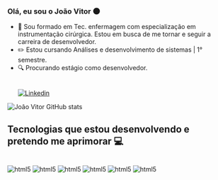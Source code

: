 ### Olá, eu sou o João Vitor 🌑
- 🧠 Sou formado em Tec. enfermagem com especialização em instrumentação cirúrgica. Estou em busca de me tornar e seguir a carreira de desenvolvedor.
- ✏️ Estou cursando Análises e desenvolvimento de sistemas | 1° semestre.
- 🔍 Procurando estágio como desenvolvedor.<br><br><br>
[![Linkedin](https://img.shields.io/badge/LinkedIn-0077B5?style=for-the-badge&logo=linkedin&logoColor=white)](https://www.linkedin.com/in/jo%C3%A3o-vitor-bastos-borges-b1b383257/)


![João Vitor GitHub stats](https://github-readme-stats.vercel.app/api?username=jvbrs&show_icons=true&theme=radical)







## Tecnologias que estou desenvolvendo e pretendo me aprimorar 💻

<div style="display:inline_block"><br>
    <img aling="center" alt="html5" src="https://img.shields.io/badge/HTML5-E34F26?style=for-the-badge&logo=html5&logoColor=white">
    <img aling="center" alt="html5" src="https://img.shields.io/badge/CSS3-1572B6?style=for-the-badge&logo=css3&logoColor=white">
    <img aling="center" alt="html5" src="https://img.shields.io/badge/Java-ED8B00?style=for-the-badge&logo=java&logoColor=white">
    <img aling="center" alt="html5" src="https://img.shields.io/badge/Java-ED8B00?style=for-the-badge&logo=java&logoColor=white">
    <img aling="center" alt="html5" src="https://img.shields.io/badge/PHP-777BB4?style=for-the-badge&logo=php&logoColor=white">
     <img aling="center" alt="html5" src="https://img.shields.io/badge/JavaScript-323330?style=for-the-badge&logo=javascript&logoColor=F7DF1E">
</div><br>

